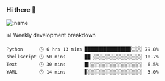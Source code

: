 ### Hi there 👋

<!--
**lv2020/lv2020** is a ✨ _special_ ✨ repository because its `README.md` (this file) appears on your GitHub profile.

Here are some ideas to get you started:

- 🔭 I’m currently working on ...
- 🌱 I’m currently learning ...
- 👯 I’m looking to collaborate on ...
- 🤔 I’m looking for help with ...
- 💬 Ask me about ...
- 📫 How to reach me: ...
- 😄 Pronouns: ...
- ⚡ Fun fact: ...
-->
![:name](https://count.getloli.com/get/@:lv2020)
 <!-- waka-box start -->
📊 Weekly development breakdown
```text
Python      🕓 6 hrs 13 mins ████████████████▊░░░░ 79.8%
shellscript 🕓 50 mins       ██▏░░░░░░░░░░░░░░░░░░ 10.7%
Text        🕓 30 mins       █▎░░░░░░░░░░░░░░░░░░░  6.5%
YAML        🕓 14 mins       ▋░░░░░░░░░░░░░░░░░░░░  3.0%
```
<!-- Powered by https://github.com/YouEclipse/waka-box-go . -->
<!-- waka-box end -->
